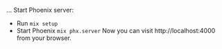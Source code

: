 ...
Start Phoenix server:

  * Run `mix setup`
  * Start Phoenix `mix phx.server`
Now you can visit http://localhost:4000 from your browser.